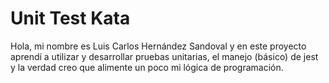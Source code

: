 # Unit Test Kata

Hola, mi nombre es Luis Carlos Hernández Sandoval y en este proyecto aprendí a utilizar y desarrollar pruebas unitarias, el manejo (básico) de jest y la verdad creo que alimente un poco mi lógica de programación.
